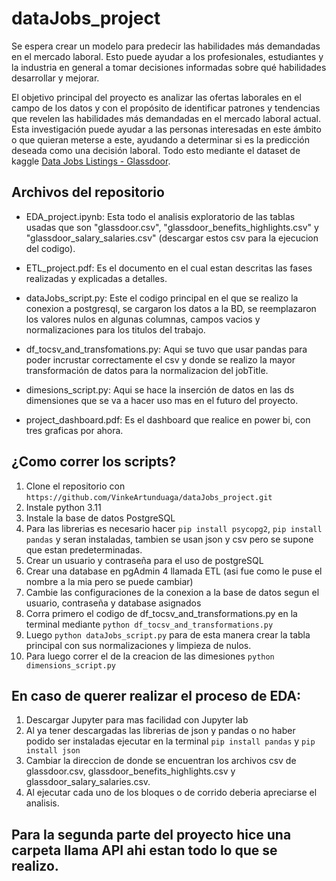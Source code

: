 # dataJobs_project

Se espera crear un modelo para predecir las habilidades más demandadas en el mercado laboral. Esto puede ayudar a los profesionales, estudiantes y la industria en general a tomar decisiones informadas sobre qué habilidades desarrollar y mejorar.

El objetivo principal del proyecto es analizar las ofertas laborales en el campo de los datos y con el propósito de identificar patrones y tendencias que revelen las habilidades más demandadas en el mercado laboral actual. Esta investigación puede ayudar a las personas interesadas en este ámbito o que quieran meterse a este, ayudando a determinar si es la predicción deseada como una decisión laboral. Todo esto mediante el dataset de kaggle [Data Jobs Listings - Glassdoor](https://www.kaggle.com/datasets/andresionek/data-jobs-listings-glassdoor?select=glassdoor.csv).

## Archivos del repositorio

- EDA_project.ipynb: Esta todo el analisis exploratorio de las tablas usadas que son "glassdoor.csv", "glassdoor_benefits_highlights.csv" y "glassdoor_salary_salaries.csv" (descargar estos csv para la ejecucion del codigo).

- ETL_project.pdf: Es el documento en el cual estan descritas las fases realizadas y explicadas a detalles.

- dataJobs_script.py: Este el codigo principal en el que se realizo la conexion a postgresql, se cargaron los datos a la BD, se reemplazaron los valores nulos en algunas columnas, campos vacios y normalizaciones para los titulos del trabajo. 

- df_tocsv_and_transfomations.py: Aqui se tuvo que usar pandas para poder incrustar correctamente el csv y donde se realizo la mayor transformación de datos para la normalizacion del jobTitle.

- dimesions_script.py: Aqui se hace la inserción de datos en las ds dimensiones que se va a hacer uso mas en el futuro del proyecto.

- project_dashboard.pdf: Es el dashboard que realice en power bi, con tres graficas por ahora.

## ¿Como correr los scripts?

1. Clone el repositorio con `https://github.com/VinkeArtunduaga/dataJobs_project.git`
2. Instale python 3.11
3. Instale la base de datos PostgreSQL
4. Para las librerias es necesario hacer `pip install psycopg2`, `pip install pandas` y seran instaladas, tambien se usan json y csv pero se supone que estan predeterminadas.
5. Crear un usuario y contraseña para el uso de postgreSQL
6. Crear una database en pgAdmin 4 llamada ETL (asi fue como le puse el nombre a la mia pero se puede cambiar)
7. Cambie las configuraciones de la conexion a la base de datos segun el usuario, contraseña y database asignados
8. Corra primero el codigo de df_tocsv_and_transformations.py en la terminal mediante `python df_tocsv_and_transformations.py`
9. Luego `python dataJobs_script.py` para de esta manera crear la tabla principal con sus normalizaciones y limpieza de nulos.
10. Para luego correr el de la creacion de las dimesiones `python dimensions_script.py`

## En caso de querer realizar el proceso de EDA:

1. Descargar Jupyter para mas facilidad con Jupyter lab
2. Al ya tener descargadas las librerias de json y pandas o no haber podido ser instaladas ejecutar en la terminal `pip install pandas` y `pip install json`
3. Cambiar la direccion de donde se encuentran los archivos csv de glassdoor.csv, glassdoor_benefits_highlights.csv y glassdoor_salary_salaries.csv.
4. Al ejecutar cada uno de los bloques o de corrido deberia apreciarse el analisis.

## Para la segunda parte del proyecto hice una carpeta llama API ahi estan todo lo que se realizo.

